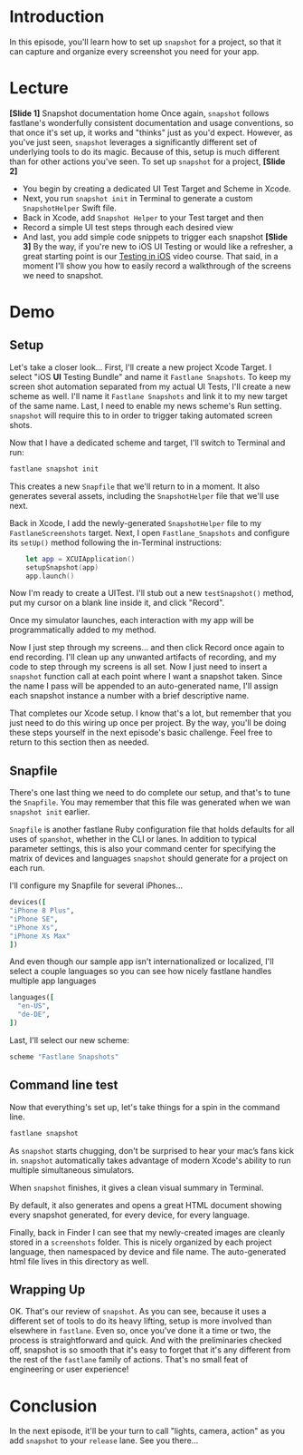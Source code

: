 # Introduction
In this episode, you'll learn how to set up `snapshot` for a project, so that it can capture and organize every screenshot you need for your app.
# Lecture
**[Slide 1]** Snapshot documentation home
Once again, `snapshot` follows fastlane's wonderfully consistent documentation and usage conventions, so that once it's set up, it works and "thinks" just as you'd expect. 
However, as you've just seen, `snapshot` leverages a significantly different set of underlying tools to do its magic. Because of this, setup is much different than for other actions you've seen. 
To set up `snapshot` for a project,
**[Slide 2]** 
<!-- Editor: Please click slide to match bullet points -->
- You begin by creating a dedicated UI Test Target and Scheme in Xcode.
- Next, you run `snapshot init` in Terminal to generate a custom `SnapshotHelper` Swift file.
- Back in Xcode, add `Snapshot Helper` to your Test target and then
- Record a simple UI test  steps through each desired view
- And last, you add simple code snippets to trigger each snapshot
**[Slide 3]** 
By the way, if you're new to iOS UI Testing or would like a refresher, a great starting point is our [Testing in iOS][1] video course. That said, in a moment I'll show you how to easily record a walkthrough of the screens we need to snapshot.


# Demo
## Setup
Let's take a closer look…
First, I'll create a new project Xcode Target. 
I select "iOS **UI** Testing Bundle" and name it `Fastlane Snapshots`. 
To keep my screen shot automation separated from my actual UI Tests, I'll create a new scheme as well. I'll name it `Fastlane Snapshots` and link it to my new target of the same name. 
Last, I need to enable my news scheme's Run setting. `snapshot` will require this to in order to trigger taking automated screen shots.


Now that I have a dedicated scheme and target, I'll switch to Terminal and run:
```ruby
fastlane snapshot init
```
<!-- Show in Finder -->
This creates a new `Snapfile` that we'll return to in a moment. It also generates several assets, including the `SnapshotHelper` file that we'll use next.


<!-- Switch to Xcode -->
Back in Xcode, I add the newly-generated `SnapshotHelper` file to my `FastlaneScreenshots` target. 
Next, I open `Fastlane_Snapshots` and configure its `setUp()` method following the in-Terminal instructions:
<!-- Copy and paste from Terminal -->
```swift
    let app = XCUIApplication()
    setupSnapshot(app)
    app.launch()
```


Now I'm ready to create a UITest. I'll stub out a new `testSnapshot()` method, put my cursor on a blank line inside it, and click "Record". 


Once my simulator launches, each interaction with my app will be programmatically added to my method. 
<!-- Hit record and launch -->

Now I just step through my screens… 
and then click Record once again to end recording. I'll clean up any unwanted artifacts of recording, and my code to step through my screens is all set.
Now I just need to insert a  `snapshot` function call at each point where I want a snapshot taken.  Since the name I pass will be appended to an auto-generated name, I'll assign each snapshot instance a number with a brief descriptive name.
<!-- Insert the snapshot function calls -->
That completes our Xcode setup. I know that's a lot, but remember that you just need to do this wiring up once per project.
By the way, you'll be doing these steps yourself in the next episode's basic challenge. Feel free to return to this section then as needed.


## Snapfile
There's one last thing we need to do complete our setup, and that's to tune the `Snapfile`. You may remember that this file was generated when we wan `snapshot init` earlier. 
<!-- Reveal in Finder and open in Code Editor, setting syntax to Rubyh -->
`Snapfile` is another fastlane Ruby configuration file that holds defaults for all uses of `spanshot`, whether in the CLI or lanes. In addition to typical parameter settings, this is also your command center for specifying the matrix of devices and languages `snapshot` should generate for a project on each run.


I'll configure my Snapfile for several iPhones…
```ruby
devices([
"iPhone 8 Plus", 
"iPhone SE", 
"iPhone Xs", 
"iPhone Xs Max"
]) 
```
And even though our sample app isn't internationalized or localized, I'll select a couple languages so you can see how nicely fastlane handles multiple app languages
```ruby
languages([
  "en-US",
  "de-DE",
])
```
Last, I'll select our new scheme:
```ruby
scheme "Fastlane Snapshots"
```


## Command line test
Now that everything's set up, let's take things for a spin in the command line.
```ruby
fastlane snapshot
```
As `snapshot` starts chugging, don't be surprised to hear your mac’s fans kick in. `snapshot` automatically takes advantage of modern Xcode's ability to run multiple simultaneous simulators. 


When `snapshot` finishes, it gives a clean visual summary in Terminal. 
<!-- Show Summary in Browser -->
By default, it also generates and opens a great HTML document showing every snapshot generated, for every device, for every language.
<!-- Show /fastlane/screenshots -->
Finally, back in Finder I can see that my newly-created images are cleanly stored in a `screenshots` folder. This is nicely organized by each project language, then namespaced by device and file name. The auto-generated html file lives in this directory as well. 


## Wrapping Up
OK. That's our review of `snapshot`. As you can see, because it uses a different set of tools to do its heavy lifting, setup is more involved than elsewhere in `fastlane`. Even so, once you've done it a time or two, the process is straightforward and quick. And with the preliminaries checked off, snapshot is so smooth that it's easy to forget that it's any different from the rest of the `fastlane` family of actions. That's no small feat of engineering or user experience!


# Conclusion
In the next episode, it'll be your turn to call "lights, camera, action" as you add `snapshot` to your `release` lane. See you there…

[1]:	https://www.raywenderlich.com/3530-testing-in-ios